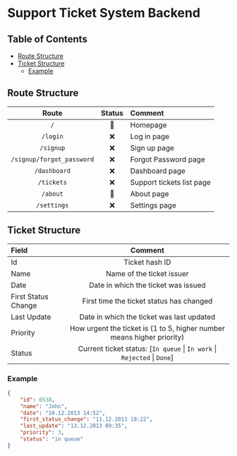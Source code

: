 # Support Ticket System Backend <!-- omit in toc -->

## Table of Contents <!-- omit in toc -->

- [Route Structure](#route-structure)
- [Ticket Structure](#ticket-structure)
  - [Example](#example)

## Route Structure

| Route                     | Status | Comment                   |
| :-----------------------: | :----: | :------------------------ |
| `/`                       | 🚧     | Homepage                  |
| `/login`                  | ❌     | Log in page               |
| `/signup`                 | ❌     | Sign up page              |
| `/signup/forgot_password` | ❌     | Forgot Password page      |
| `/dashboard`              | ❌     | Dashboard page            |
| `/tickets`                | ❌     | Support tickets list page |
| `/about`                  | 🚧     | About page                |
| `/settings`               | ❌     | Settings page             |

## Ticket Structure

| Field               | Comment                                                                  |
| :------------------ | :----------------------------------------------------------------------: |
| Id                  | Ticket hash ID                                                           |
| Name                | Name of the ticket issuer                                                |
| Date                | Date in which the ticket was issued                                      |
| First Status Change | First time the ticket status has changed                                 |
| Last Update         | Date in which the ticket was last updated                                |
| Priority            | How urgent the ticket is (1 to 5, higher number means higher priority)   |
| Status              | Current ticket status: [`In queue` \| `In work` \| `Rejected` \| `Done`] |

### Example

```json
{
    "id": 6538,
    "name": "John",
    "date": "10.12.2013 14:52",
    "first_status_change": "11.12.2013 18:22",
    "last_update": "13.12.2013 09:35",
    "priority": 3,
    "status": "in queue"
}
```
